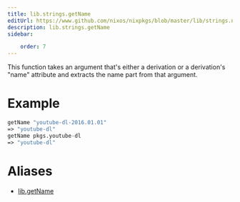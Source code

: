 ```yaml
---
title: lib.strings.getName
editUrl: https://www.github.com/nixos/nixpkgs/blob/master/lib/strings.nix#L1004C13
description: lib.strings.getName
sidebar:

    order: 7
---
```


This function takes an argument that's either a derivation or a
derivation's "name" attribute and extracts the name part from that
argument.

# Example

```nix
getName "youtube-dl-2016.01.01"
=> "youtube-dl"
getName pkgs.youtube-dl
=> "youtube-dl"
```


# Aliases

- [lib.getName](/reference/libgetName)


